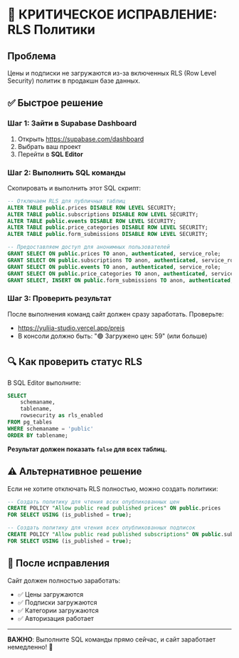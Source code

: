 # 🚨 КРИТИЧЕСКОЕ ИСПРАВЛЕНИЕ: RLS Политики

## Проблема
Цены и подписки не загружаются из-за включенных RLS (Row Level Security) политик в продакшн базе данных.

## ✅ Быстрое решение

### Шаг 1: Зайти в Supabase Dashboard
1. Открыть https://supabase.com/dashboard
2. Выбрать ваш проект
3. Перейти в **SQL Editor**

### Шаг 2: Выполнить SQL команды
Скопировать и выполнить этот SQL скрипт:

```sql
-- Отключаем RLS для публичных таблиц
ALTER TABLE public.prices DISABLE ROW LEVEL SECURITY;
ALTER TABLE public.subscriptions DISABLE ROW LEVEL SECURITY;
ALTER TABLE public.events DISABLE ROW LEVEL SECURITY;
ALTER TABLE public.price_categories DISABLE ROW LEVEL SECURITY;
ALTER TABLE public.form_submissions DISABLE ROW LEVEL SECURITY;

-- Предоставляем доступ для анонимных пользователей
GRANT SELECT ON public.prices TO anon, authenticated, service_role;
GRANT SELECT ON public.subscriptions TO anon, authenticated, service_role;
GRANT SELECT ON public.events TO anon, authenticated, service_role;
GRANT SELECT ON public.price_categories TO anon, authenticated, service_role;
GRANT SELECT, INSERT ON public.form_submissions TO anon, authenticated, service_role;
```

### Шаг 3: Проверить результат
После выполнения команд сайт должен сразу заработать. Проверьте:
- https://yuliia-studio.vercel.app/preis
- В консоли должно быть: "🟢 Загружено цен: 59" (или больше)

## 🔍 Как проверить статус RLS

В SQL Editor выполните:
```sql
SELECT
    schemaname,
    tablename,
    rowsecurity as rls_enabled
FROM pg_tables
WHERE schemaname = 'public'
ORDER BY tablename;
```

**Результат должен показать `false` для всех таблиц.**

## ⚠️ Альтернативное решение

Если не хотите отключать RLS полностью, можно создать политики:

```sql
-- Создать политику для чтения всех опубликованных цен
CREATE POLICY "Allow public read published prices" ON public.prices
FOR SELECT USING (is_published = true);

-- Создать политику для чтения всех опубликованных подписок
CREATE POLICY "Allow public read published subscriptions" ON public.subscriptions
FOR SELECT USING (is_published = true);
```

## 🎯 После исправления

Сайт должен полностью заработать:
- ✅ Цены загружаются
- ✅ Подписки загружаются
- ✅ Категории загружаются
- ✅ Авторизация работает

---

**ВАЖНО**: Выполните SQL команды прямо сейчас, и сайт заработает немедленно! 🚀